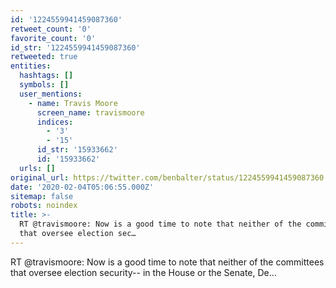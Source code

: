 ```yaml
---
id: '1224559941459087360'
retweet_count: '0'
favorite_count: '0'
id_str: '1224559941459087360'
retweeted: true
entities:
  hashtags: []
  symbols: []
  user_mentions:
    - name: Travis Moore
      screen_name: travismoore
      indices:
        - '3'
        - '15'
      id_str: '15933662'
      id: '15933662'
  urls: []
original_url: https://twitter.com/benbalter/status/1224559941459087360
date: '2020-02-04T05:06:55.000Z'
sitemap: false
robots: noindex
title: >-
  RT @travismoore: Now is a good time to note that neither of the committees
  that oversee election sec…
---
```


RT @travismoore: Now is a good time to note that neither of the committees that oversee election security--  in the House or the Senate, De…